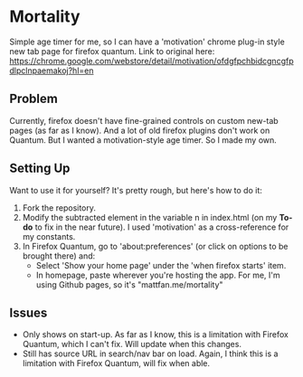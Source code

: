 # Mortality
Simple age timer for me, so I can have a 'motivation' chrome plug-in style new tab page for firefox quantum.
Link to original here: https://chrome.google.com/webstore/detail/motivation/ofdgfpchbidcgncgfpdlpclnpaemakoj?hl=en

## Problem
Currently, firefox doesn't have fine-grained controls on custom new-tab pages (as far as I know).
And a lot of old firefox plugins don't work on Quantum.
But I wanted a motivation-style age timer. So I made my own.

## Setting Up
Want to use it for yourself? It's pretty rough, but here's how to do it:
1) Fork the repository.
2) Modify the subtracted element in the variable n in index.html (on my **To-do** to fix in the near future).
   I used 'motivation' as a cross-reference for my constants.
3) In Firefox Quantum, go to 'about:preferences' (or click on options to be brought there) and:
    -  Select 'Show your home page' under the 'when firefox starts' item.
    -  In homepage, paste wherever you're hosting the app. For me, I'm using Github pages, so it's "mattfan.me/mortality"

## Issues
- Only shows on start-up. As far as I know, this is a limitation with Firefox Quantum, which I can't fix. Will update when this changes.
- Still has source URL in search/nav bar on load. Again, I think this is a limitation with Firefox Quantum, will fix when able.
